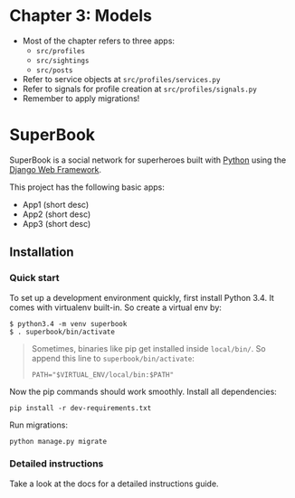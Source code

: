 # Chapter 3: Models

* Most of the chapter refers to three apps:
	- `src/profiles`
	- `src/sightings`
	- `src/posts`
* Refer to service objects at `src/profiles/services.py`
* Refer to signals for profile creation at `src/profiles/signals.py`
* Remember to apply migrations!

# SuperBook

SuperBook is a social network for superheroes built with [Python][0] using the [Django Web Framework][1].

This project has the following basic apps:

* App1 (short desc)
* App2 (short desc)
* App3 (short desc)

## Installation

### Quick start

To set up a development environment quickly, first install Python 3.4. It
comes with virtualenv built-in. So create a virtual env by:

    $ python3.4 -m venv superbook
    $ . superbook/bin/activate

> Sometimes, binaries like pip get installed inside `local/bin/`. So append
> this line to `superbook/bin/activate`:
>
> `PATH="$VIRTUAL_ENV/local/bin:$PATH"`

Now the pip commands should work smoothly. Install all dependencies:

    pip install -r dev-requirements.txt

Run migrations:

    python manage.py migrate

### Detailed instructions

Take a look at the docs for a detailed instructions guide.

[0]: https://www.python.org/
[1]: https://www.djangoproject.com/
